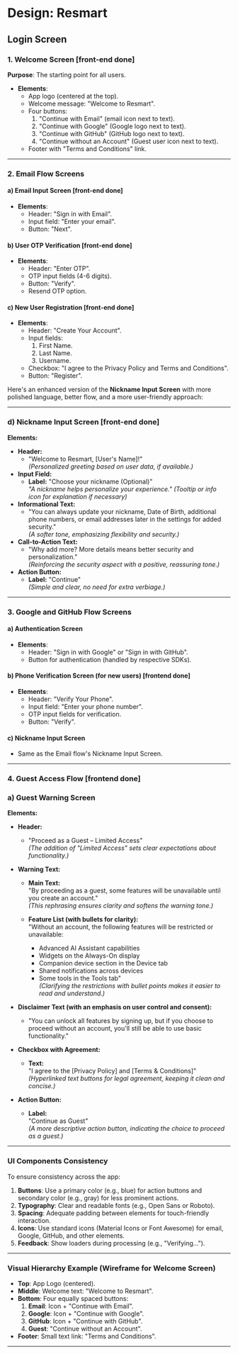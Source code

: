 # **Design: Resmart**

## **Login Screen**

### **1. Welcome Screen** [front-end done]
**Purpose**: The starting point for all users.
- **Elements**:
  - App logo (centered at the top).
  - Welcome message: "Welcome to Resmart".
  - Four buttons:
    1. "Continue with Email" (email icon next to text).
    2. "Continue with Google" (Google logo next to text).
    3. "Continue with GitHub" (GitHub logo next to text).
    4. "Continue without an Account" (Guest user icon next to text).
  - Footer with "Terms and Conditions" link.

---

### **2. Email Flow Screens**

#### a) **Email Input Screen**              [front-end done]
- **Elements**:
  - Header: "Sign in with Email".
  - Input field: "Enter your email".
  - Button: "Next".

#### b) **User OTP Verification**          [front-end done]
- **Elements**:
  - Header: "Enter OTP".
  - OTP input fields (4-6 digits).
  - Button: "Verify".
  - Resend OTP option.

#### c) **New User Registration**           [front-end done]
- **Elements**:
  - Header: "Create Your Account".
  - Input fields:
    1. First Name.
    2. Last Name.
    3. Username.
  - Checkbox: "I agree to the Privacy Policy and Terms and Conditions".
  - Button: "Register".

Here's an enhanced version of the **Nickname Input Screen** with more polished language, better flow, and a more user-friendly approach:

---

### **d) Nickname Input Screen**                [front-end done]

**Elements:**
- **Header:**  
   - "Welcome to Resmart, [User's Name]!"  
     _(Personalized greeting based on user data, if available.)_
- **Input Field:**  
   - **Label:** "Choose your nickname (Optional)"  
     _"A nickname helps personalize your experience."_
     _(Tooltip or info icon for explanation if necessary)_
- **Informational Text:**  
   - "You can always update your nickname, Date of Birth, additional phone numbers, or email addresses later in the settings for added security."  
     _(A softer tone, emphasizing flexibility and security.)_
- **Call-to-Action Text:**  
   - "Why add more? More details means better security and personalization."  
     _(Reinforcing the security aspect with a positive, reassuring tone.)_
- **Action Button:**  
   - **Label:** "Continue"  
     _(Simple and clear, no need for extra verbiage.)_

---

### **3. Google and GitHub Flow Screens**

#### a) **Authentication Screen**
- **Elements**:
  - Header: "Sign in with Google" or "Sign in with GitHub".
  - Button for authentication (handled by respective SDKs).

#### b) **Phone Verification Screen** (for new users) [frontend done]
- **Elements**:
  - Header: "Verify Your Phone".
  - Input field: "Enter your phone number".
  - OTP input fields for verification.
  - Button: "Verify".

#### c) **Nickname Input Screen**
- Same as the Email flow's Nickname Input Screen.

---

### **4. Guest Access Flow**                         [frontend done]

### **a) Guest Warning Screen** 

**Elements:**
- **Header:**  
   - "Proceed as a Guest – Limited Access"  
     _(The addition of "Limited Access" sets clear expectations about functionality.)_

- **Warning Text:**  
   - **Main Text:**  
     "By proceeding as a guest, some features will be unavailable until you create an account."  
     _(This rephrasing ensures clarity and softens the warning tone.)_

   - **Feature List (with bullets for clarity):**  
     "Without an account, the following features will be restricted or unavailable:  
     - Advanced AI Assistant capabilities  
     - Widgets on the Always-On display  
     - Companion device section in the Device tab  
     - Shared notifications across devices  
     - Some tools in the Tools tab"  
     _(Clarifying the restrictions with bullet points makes it easier to read and understand.)_

- **Disclaimer Text (with an emphasis on user control and consent):**  
   - "You can unlock all features by signing up, but if you choose to proceed without an account, you'll still be able to use basic functionality."

- **Checkbox with Agreement:**  
   - **Text:**  
     "I agree to the [Privacy Policy] and [Terms & Conditions]"  
     _(Hyperlinked text buttons for legal agreement, keeping it clean and concise.)_

- **Action Button:**  
   - **Label:**  
     "Continue as Guest"  
     _(A more descriptive action button, indicating the choice to proceed as a guest.)_

--- 

### **UI Components Consistency**
To ensure consistency across the app:
1. **Buttons**: Use a primary color (e.g., blue) for action buttons and secondary color (e.g., gray) for less prominent actions.
2. **Typography**: Clear and readable fonts (e.g., Open Sans or Roboto).
3. **Spacing**: Adequate padding between elements for touch-friendly interaction.
4. **Icons**: Use standard icons (Material Icons or Font Awesome) for email, Google, GitHub, and other elements.
5. **Feedback**: Show loaders during processing (e.g., "Verifying...").

---

### **Visual Hierarchy Example (Wireframe for Welcome Screen)**

- **Top**: App Logo (centered).
- **Middle**: Welcome text: "Welcome to Resmart".
- **Bottom**: Four equally spaced buttons:
  1. **Email**: Icon + "Continue with Email".
  2. **Google**: Icon + "Continue with Google".
  3. **GitHub**: Icon + "Continue with GitHub".
  4. **Guest**: "Continue without an Account".
- **Footer**: Small text link: "Terms and Conditions".

---

